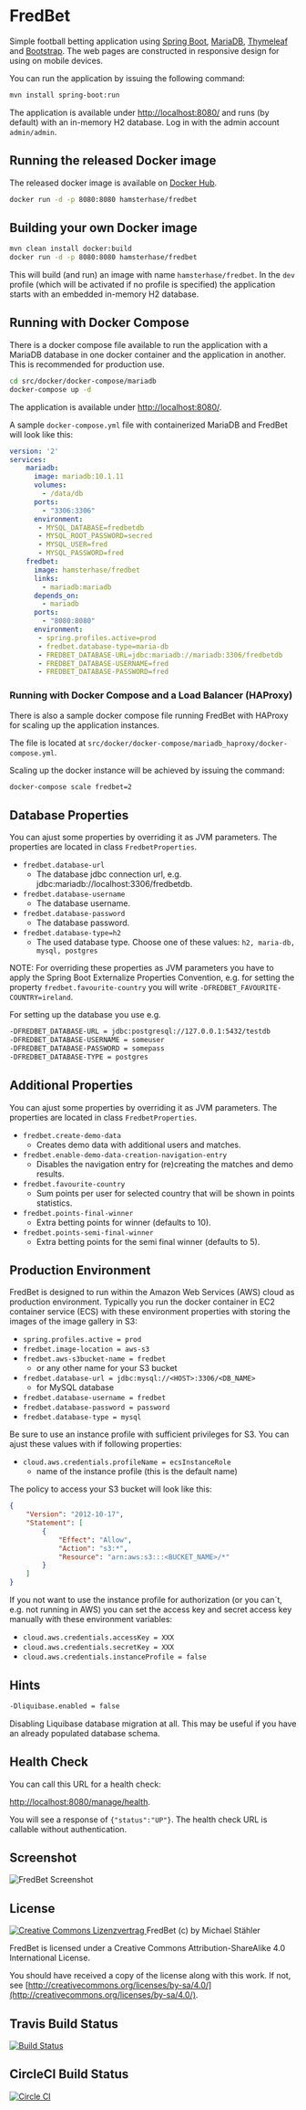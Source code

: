 # FredBet

Simple football betting application using [Spring Boot](https://projects.spring.io/spring-boot/), [MariaDB](https://mariadb.org/), [Thymeleaf](http://www.thymeleaf.org/) and [Bootstrap](http://getbootstrap.com/). The web pages are constructed in responsive design for using on mobile devices.

You can run the application by issuing the following command:

```bash
mvn install spring-boot:run
```

The application is available under [http://localhost:8080/](http://localhost:8080/) and runs (by default) with an in-memory H2 database. Log in with the admin account `admin/admin`.

## Running the released Docker image

The released docker image is available on [Docker Hub](https://hub.docker.com/r/hamsterhase/fredbet).

```bash
docker run -d -p 8080:8080 hamsterhase/fredbet
```

## Building your own Docker image

```bash
mvn clean install docker:build
docker run -d -p 8080:8080 hamsterhase/fredbet
```

This will build (and run) an image with name `hamsterhase/fredbet`. In the `dev` profile (which will be activated if no profile is specified) the application starts with an embedded in-memory H2 database.

## Running with Docker Compose

There is a docker compose file available to run the application with a MariaDB database in one docker container and the application in another. This is recommended for production use.

```bash
cd src/docker/docker-compose/mariadb
docker-compose up -d
```

The application is available under [http://localhost:8080/](http://localhost:8080/).

A sample `docker-compose.yml` file with containerized MariaDB and FredBet will look like this:

```yml
version: '2'
services:
    mariadb:
      image: mariadb:10.1.11
      volumes:
        - /data/db
      ports:
        - "3306:3306"
      environment:
       - MYSQL_DATABASE=fredbetdb
       - MYSQL_ROOT_PASSWORD=secred
       - MYSQL_USER=fred
       - MYSQL_PASSWORD=fred
    fredbet:
      image: hamsterhase/fredbet
      links:
        - mariadb:mariadb
      depends_on:
        - mariadb
      ports:
        - "8080:8080"
      environment:
       - spring.profiles.active=prod
       - fredbet.database-type=maria-db
       - FREDBET_DATABASE-URL=jdbc:mariadb://mariadb:3306/fredbetdb
       - FREDBET_DATABASE-USERNAME=fred
       - FREDBET_DATABASE-PASSWORD=fred
```

### Running with Docker Compose and a Load Balancer (HAProxy)

There is also a sample docker compose file running FredBet with HAProxy for scaling up the application instances.

The file is located at `src/docker/docker-compose/mariadb_haproxy/docker-compose.yml`.

Scaling up the docker instance will be achieved by issuing the command:

```bash
docker-compose scale fredbet=2
```

## Database Properties

You can ajust some properties by overriding it as JVM parameters. The properties are located in class `FredbetProperties`.

- `fredbet.database-url`
	- The database jdbc connection url, e.g. jdbc:mariadb://localhost:3306/fredbetdb.
- `fredbet.database-username`
	- The database username.
- `fredbet.database-password`
	- The database password.
- `fredbet.database-type=h2`
	- The used database type. Choose one of these values: `h2, maria-db, mysql, postgres`

NOTE: For overriding these properties as JVM parameters you have to apply the Spring Boot Externalize Properties Convention, e.g. for setting the property `fredbet.favourite-country` you will write `-DFREDBET_FAVOURITE-COUNTRY=ireland`.

For setting up the database you use e.g.

```bash
-DFREDBET_DATABASE-URL = jdbc:postgresql://127.0.0.1:5432/testdb
-DFREDBET_DATABASE-USERNAME = someuser
-DFREDBET_DATABASE-PASSWORD = somepass
-DFREDBET_DATABASE-TYPE = postgres
```

## Additional Properties

You can ajust some properties by overriding it as JVM parameters. The properties are located in class `FredbetProperties`.

- `fredbet.create-demo-data`
	- Creates demo data with additional users and matches.
- `fredbet.enable-demo-data-creation-navigation-entry`
	- Disables the navigation entry for (re)creating the matches and demo results.
- `fredbet.favourite-country`
	- Sum points per user for selected country that will be shown in points statistics.
- `fredbet.points-final-winner`
	- Extra betting points for winner (defaults to 10).
- `fredbet.points-semi-final-winner`
	- Extra betting points for the semi final winner (defaults to 5).

## Production Environment

FredBet is designed to run within the Amazon Web Services (AWS) cloud as production environment. Typically you run the docker container in EC2 container service (ECS) with these environment properties with storing the images of the image gallery in S3:

- `spring.profiles.active = prod`
- `fredbet.image-location = aws-s3`
- `fredbet.aws-s3bucket-name = fredbet`
  - or any other name for your S3 bucket
- `fredbet.database-url = jdbc:mysql://<HOST>:3306/<DB_NAME>`
	- for MySQL database
- `fredbet.database-username = fredbet`
- `fredbet.database-password = password`
- `fredbet.database-type = mysql`

Be sure to use an instance profile with sufficient privileges for S3. You can ajust these values with if following properties:

- `cloud.aws.credentials.profileName = ecsInstanceRole`
	- name of the instance profile (this is the default name)

The policy to access your S3 bucket will look like this:

```json
{
    "Version": "2012-10-17",
    "Statement": [
        {
            "Effect": "Allow",
            "Action": "s3:*",
            "Resource": "arn:aws:s3:::<BUCKET_NAME>/*"
        }
    ]
}
```

If you not want to use the instance profile for authorization (or you can´t, e.g. not running in AWS) you can set the access key and secret access key manually with these environment variables:

- `cloud.aws.credentials.accessKey = XXX`
- `cloud.aws.credentials.secretKey = XXX`
- `cloud.aws.credentials.instanceProfile = false`

## Hints

```bash
-Dliquibase.enabled = false
```
Disabling Liquibase database migration at all. This may be useful if you have an already populated database schema.

## Health Check

You can call this URL for a health check:

[http://localhost:8080/manage/health](http://localhost:8080/manage/health).

You will see a response of `{"status":"UP"}`. The health check URL is callable without authentication.

## Screenshot

![FredBet Screenshot](src/docs/screenshot/Screenshot1.jpg?raw=true "FredBet Screenshot")

## License

<a rel="license" href="http://creativecommons.org/licenses/by-sa/4.0/">
	<img alt="Creative Commons Lizenzvertrag" style="border-width:0" src="https://i.creativecommons.org/l/by-sa/4.0/88x31.png" />
</a> FredBet (c) by Michael Stähler

FredBet is licensed under a Creative Commons Attribution-ShareAlike 4.0 International License.

You should have received a copy of the license along with this work. If not, see [http://creativecommons.org/licenses/by-sa/4.0/](http://creativecommons.org/licenses/by-sa/4.0/).

## Travis Build Status
[![Build Status](https://travis-ci.org/fred4jupiter/fredbet.svg?branch=master)](https://travis-ci.org/fred4jupiter/fredbet)

## CircleCI Build Status

[![Circle CI](https://circleci.com/gh/fred4jupiter/fredbet.svg?style=shield)](https://circleci.com/gh/fred4jupiter/fredbet)
